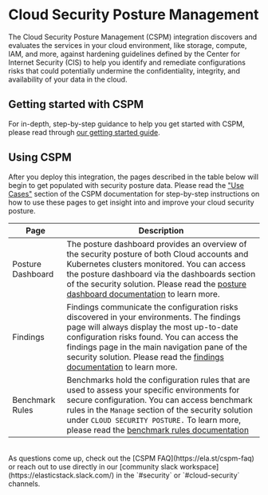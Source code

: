 # Cloud Security Posture Management 

The Cloud Security Posture Management (CSPM) integration discovers and evaluates the services in your cloud environment, like storage, compute, IAM, and more, against hardening guidelines defined by the Center for Internet Security (CIS) to help you identify and remediate configurations risks that could potentially undermine the confidentiality, integrity, and availability of your data in the cloud. 

## Getting started with CSPM

For in-depth, step-by-step guidance to help you get started with CSPM, please read through [our getting started guide](https://ela.st/cspm-get-started). 

## Using CSPM  

After you deploy this integration, the pages described in the table below will begin to get populated with security posture data. Please read the ["Use Cases"](https://ela.st/cspm-use-cases) section of the CSPM documentation for step-by-step instructions on how to use these pages to get insight into and improve your cloud security posture.


| Page             | Description                                                                                                                                         |
| ----------------- | --------------------------------------------------------------------------------------------------------------------------------------------------- |
| Posture Dashboard | The posture dashboard provides an overview of the security posture of both Cloud accounts and Kubernetes clusters monitored. You can access the posture dashboard via the dashboards section of the security solution. Please read the [posture dashboard documentation](https://ela.st/posture-dashboard) to learn more.                                                |
| Findings          | Findings communicate the configuration risks discovered in your environments. The findings page will always display the most up-to-date configuration risks found. You can access the findings page in the main navigation pane of the security solution. Please read the [findings documentation](https://ela.st/findings) to learn more. |
| Benchmark Rules   | Benchmarks hold the configuration rules that are used to assess your specific environments for secure configuration. You can access benchmark rules in the `Manage` section of the security solution under `CLOUD SECURITY POSTURE.` To learn more, please read the [benchmark rules documentation](https://ela.st/configuration-rules)                                                                                                                                                   |
<br>
As questions come up, check out the [CSPM FAQ](https://ela.st/cspm-faq) or reach out to use directly in our [community slack workspace](https://elasticstack.slack.com/) in the `#security` or `#cloud-security` channels. 
